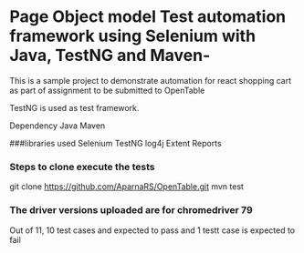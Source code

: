 # Page Object model Test automation framework using Selenium with Java, TestNG and Maven-
This is a sample project to demonstrate automation for react shopping cart as part of assignment to be submitted to OpenTable

TestNG is used as test framework.

Dependency
Java
Maven

###libraries used
Selenium
TestNG
log4j
Extent Reports

### Steps to clone execute the tests

git clone https://github.com/AparnaRS/OpenTable.git
mvn test


### The driver versions uploaded are for chromedriver 79 

Out of 11, 10 test cases and expected to pass and 1 testt case is expected to fail